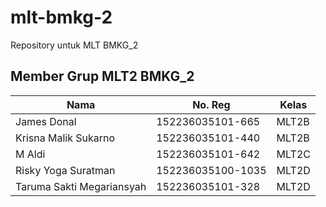 # mlt-bmkg-2
Repository untuk MLT BMKG_2

## Member Grup MLT2 BMKG_2

Nama | No. Reg | Kelas
---- | ---- | -----
James Donal	| 152236035101-665 | MLT2B
Krisna Malik Sukarno | 152236035101-440 | MLT2B	
M Aldi | 152236035101-642 | MLT2C	
Risky Yoga Suratman | 152236035100-1035 | MLT2D
Taruma Sakti Megariansyah | 152236035101-328 | MLT2D	
